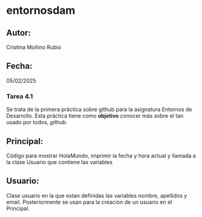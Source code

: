 # entornosdam

## Autor: 
Cristina Moñino Rubio

## Fecha: 
05/02/2025

### Tarea 4.1 

Se trata de la primera práctica sobre github para la asignatura Entornos de Desarrollo. Esta práctica tiene como **objetivo** conocer más sobre el tan usado por todos, *github*.

## Principal:
Código para mostrar HolaMundo, imprimir la fecha y hora actual y llamada a la clase Usuario que contiene las variables 

## Usuario:
Clase usuario en la que estan definidas las variables 
nombre, apellidos y email. Posteriormente se usan para la creación de un usuario en el Principal. 